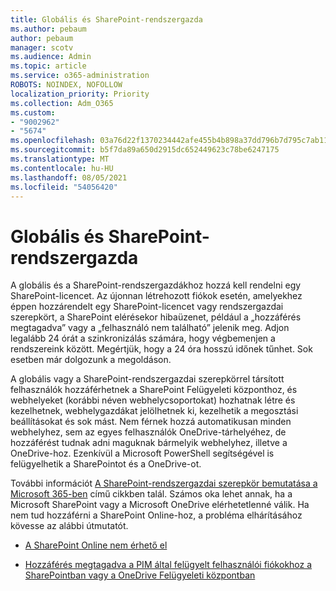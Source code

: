 ```yaml
---
title: Globális és SharePoint-rendszergazda
ms.author: pebaum
author: pebaum
manager: scotv
ms.audience: Admin
ms.topic: article
ms.service: o365-administration
ROBOTS: NOINDEX, NOFOLLOW
localization_priority: Priority
ms.collection: Adm_O365
ms.custom:
- "9002962"
- "5674"
ms.openlocfilehash: 03a76d22f1370234442afe455b4b898a37dd796b7d795c7ab1190ddd3102ae11
ms.sourcegitcommit: b5f7da89a650d2915dc652449623c78be6247175
ms.translationtype: MT
ms.contentlocale: hu-HU
ms.lasthandoff: 08/05/2021
ms.locfileid: "54056420"
---
```

# <a name="global-and-sharepoint-admin"></a>Globális és SharePoint-rendszergazda

A globális és a SharePoint-rendszergazdákhoz hozzá kell rendelni egy SharePoint-licencet. Az újonnan létrehozott fiókok esetén, amelyekhez éppen hozzárendelt egy SharePoint-licencet vagy rendszergazdai szerepkört, a SharePoint elérésekor hibaüzenet, például a „hozzáférés megtagadva” vagy a „felhasználó nem található” jelenik meg. Adjon legalább 24 órát a szinkronizálás számára, hogy végbemenjen a rendszereink között. Megértjük, hogy a 24 óra hosszú időnek tűnhet. Sok esetben már dolgozunk a megoldáson.

A globális vagy a SharePoint-rendszergazdai szerepkörrel társított felhasználók hozzáférhetnek a SharePoint Felügyeleti központhoz, és webhelyeket (korábbi néven webhelycsoportokat) hozhatnak létre és kezelhetnek, webhelygazdákat jelölhetnek ki, kezelhetik a megosztási beállításokat és sok mást. Nem férnek hozzá automatikusan minden webhelyhez, sem az egyes felhasználók OneDrive-tárhelyéhez, de hozzáférést tudnak adni maguknak bármelyik webhelyhez, illetve a OneDrive-hoz. Ezenkívül a Microsoft PowerShell segítségével is felügyelhetik a SharePointot és a OneDrive-ot.

További információt [A SharePoint-rendszergazdai szerepkör bemutatása a Microsoft 365-ben](https://docs.microsoft.com/sharepoint/sharepoint-admin-role) című cikkben talál.
Számos oka lehet annak, ha a Microsoft SharePoint vagy a Microsoft OneDrive elérhetetlenné válik. Ha nem tud hozzáférni a SharePoint Online-hoz, a probléma elhárításához kövesse az alábbi útmutatót.

- [A SharePoint Online nem érhető el](https://docs.microsoft.com/sharepoint/troubleshoot/sharing-and-permissions/sharepoint-online-inaccessible)

- [Hozzáférés megtagadva a PIM által felügyelt felhasználói fiókokhoz a SharePointban vagy a OneDrive Felügyeleti központban](https://docs.microsoft.com/sharepoint/troubleshoot/administration/access-denied-to-pim-user-accounts)